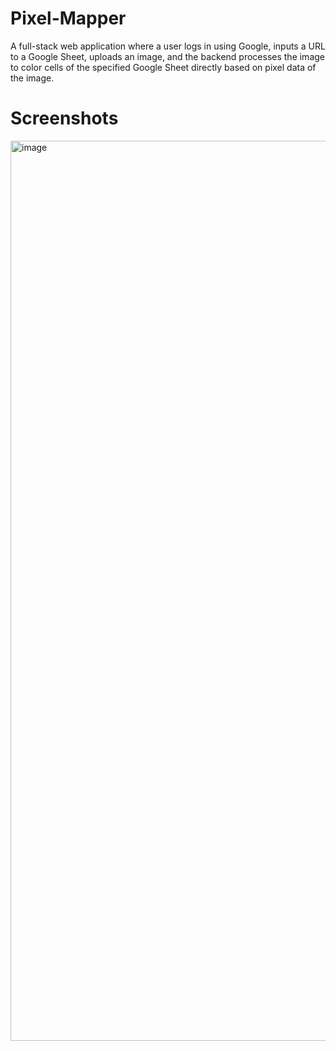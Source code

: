 # Pixel-Mapper

A full-stack web application where a user logs in using Google, inputs a URL to a Google Sheet, uploads an image, and the backend processes the image to color cells of the specified Google Sheet directly based on pixel data of the image.

# Screenshots

<img width="1440" alt="image" src="https://github.com/user-attachments/assets/c074e3d4-a453-4785-863b-79ce9f0c97d4" />
